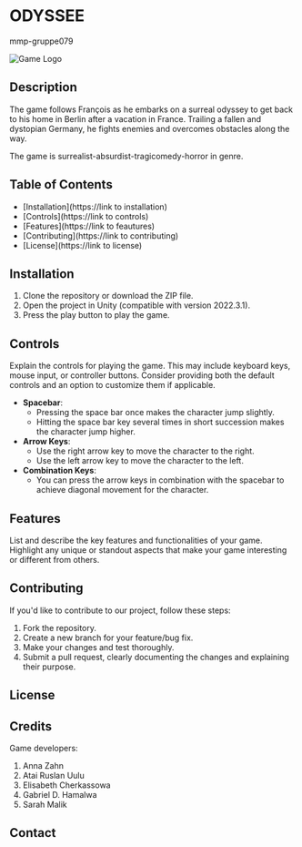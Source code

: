 # ODYSSEE

mmp-gruppe079

![Game Logo](https://mmpltdlogo) <!-- Replace with our game logo -->

## Description

The game follows François as he embarks on a surreal odyssey to get back to his home in Berlin after a vacation in France. Trailing a fallen and dystopian Germany, he fights enemies and overcomes obstacles along the way.

The game is surrealist-absurdist-tragicomedy-horror in genre.

## Table of Contents

- [Installation](https://link to installation)
- [Controls](https://link to controls)
- [Features](https://link to feautures)
- [Contributing](https://link to contributing)
- [License](https://link to license)

## Installation

1. Clone the repository or download the ZIP file.
2. Open the project in Unity (compatible with version 2022.3.1).
3. Press the play button to play the game.

<!-- Add clear and concise installation instructions, including any specific steps or dependencies required to set up and run the game esp. if outside of WebGL -->

## Controls

Explain the controls for playing the game. This may include keyboard keys, mouse input, or controller buttons. Consider providing both the default controls and an option to customize them if applicable.

- **Spacebar**:
  - Pressing the space bar once makes the character jump slightly.
  - Hitting the space bar key several times in short succession makes the character jump higher.
- **Arrow Keys**:
  - Use the right arrow key to move the character to the right.
  - Use the left arrow key to move the character to the left.
- **Combination Keys**:
  - You can press the arrow keys in combination with the spacebar to achieve diagonal movement for the character.

## Features

List and describe the key features and functionalities of your game. Highlight any unique or standout aspects that make your game interesting or different from others.

## Contributing

If you'd like to contribute to our project, follow these steps:

1. Fork the repository.
2. Create a new branch for your feature/bug fix.
3. Make your changes and test thoroughly.
4. Submit a pull request, clearly documenting the changes and explaining their purpose.


<!-- Add guideliens for: coding conventions, issue tracking, pull requests, review process etc.  -->

## License

<!-- Add license and link to full text in sep. file -->

## Credits

<!-- Add credits to individuals -->
<!-- Add credits to libraries, assets, music etc. -->

Game developers: 

1. Anna Zahn
2. Atai Ruslan Uulu
3. Elisabeth Cherkassowa
4. Gabriel D. Hamalwa
5. Sarah Malik

## Contact

<!-- Add info for e-mail in case of remarks/comments -->

